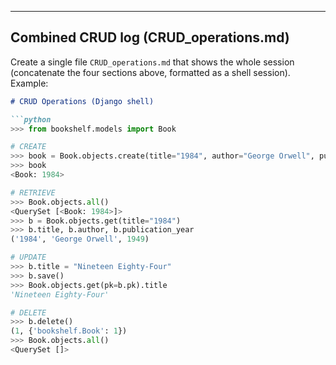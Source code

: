 
---

## Combined CRUD log (CRUD_operations.md)
Create a single file `CRUD_operations.md` that shows the whole session (concatenate the four sections above, formatted as a shell session). Example:

```markdown
# CRUD Operations (Django shell)

```python
>>> from bookshelf.models import Book

# CREATE
>>> book = Book.objects.create(title="1984", author="George Orwell", publication_year=1949)
>>> book
<Book: 1984>

# RETRIEVE
>>> Book.objects.all()
<QuerySet [<Book: 1984>]>
>>> b = Book.objects.get(title="1984")
>>> b.title, b.author, b.publication_year
('1984', 'George Orwell', 1949)

# UPDATE
>>> b.title = "Nineteen Eighty-Four"
>>> b.save()
>>> Book.objects.get(pk=b.pk).title
'Nineteen Eighty-Four'

# DELETE
>>> b.delete()
(1, {'bookshelf.Book': 1})
>>> Book.objects.all()
<QuerySet []>
